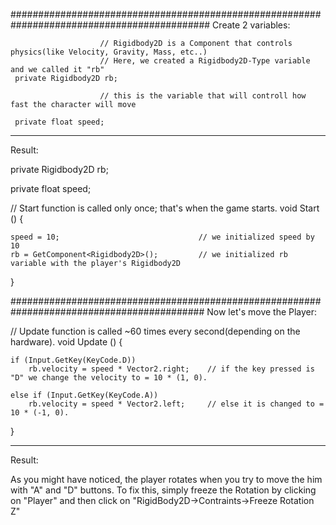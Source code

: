 ############################################################################################
Create 2 variables:

                        // Rigidbody2D is a Component that controls physics(like Velocity, Gravity, Mass, etc..)
                        // Here, we created a Rigidbody2D-Type variable and we called it "rb"
     private Rigidbody2D rb; 

                        // this is the variable that will controll how fast the character will move

     private float speed; 

__________________________________________________________________________________________
Result:


private Rigidbody2D rb;

private float speed;


  // Start function is called only once; that's when the game starts.
void Start () {                      


    speed = 10;                               // we initialized speed by 10
    rb = GetComponent<Rigidbody2D>();         // we initialized rb variable with the player's Rigidbody2D
}


###########################################################################################
Now let's move the Player:

 // Update function is called ~60 times every second(depending on the hardware).
void Update () {                      


    if (Input.GetKey(KeyCode.D))    
        rb.velocity = speed * Vector2.right;    // if the key pressed is "D" we change the velocity to = 10 * (1, 0). 

    else if (Input.GetKey(KeyCode.A))
        rb.velocity = speed * Vector2.left;     // else it is changed to = 10 * (-1, 0).
}

__________________________________________________________________________________________
Result:

As you might have noticed, the player rotates when you try to move the him with "A" and "D" buttons.
To fix this, simply freeze the Rotation by clicking on "Player" and then click on "RigidBody2D->Contraints->Freeze Rotation Z"
